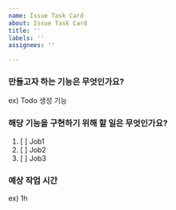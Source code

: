 ```yaml
---
name: Issue Task Card
about: Issue Task Card
title: ''
labels: ''
assignees: ''

---
```


### 만들고자 하는 기능은 무엇인가요?
ex) Todo 생성 기능

### 해당 기능을 구현하기 위해 할 일은 무엇인가요?
1. [ ] Job1
2. [ ] Job2
3. [ ] Job3

### 예상 작업 시간
ex) 1h
